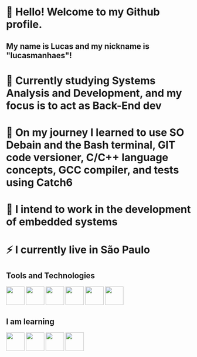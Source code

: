 # 👋 Hello! Welcome to my Github profile.
## My name is Lucas and my nickname is "lucasmanhaes"!

# 🔭 Currently studying Systems Analysis and Development, and my focus is to act as Back-End dev

# 🌱 On my journey I learned to use SO Debain and the Bash terminal, GIT code versioner, C/C++ language concepts, GCC compiler, and tests using Catch6

# 🤔 I intend to work in the development of embedded systems

# ⚡ I currently live in São Paulo

## Tools and Technologies

<img style="width: 50px; height: 50px;" src="https://cdn.jsdelivr.net/gh/devicons/devicon/icons/debian/debian-plain-wordmark.svg" />
<img style="width: 50px; height: 50px;" src="https://cdn.jsdelivr.net/gh/devicons/devicon/icons/bash/bash-original.svg" />
<img style="width: 50px; height: 50px;" src="https://cdn.jsdelivr.net/gh/devicons/devicon/icons/git/git-original.svg" />          
<img style="width: 50px; height: 50px;" src="https://cdn.jsdelivr.net/gh/devicons/devicon/icons/c/c-original.svg" />
<img style="width: 50px; height: 50px;" src="https://cdn.jsdelivr.net/gh/devicons/devicon/icons/cplusplus/cplusplus-original.svg" />
<img style="width: 50px; height: 50px;" src="https://cdn.jsdelivr.net/gh/devicons/devicon/icons/gcc/gcc-original.svg" />
          
          

## I am learning
         
<img style="width: 50px; height: 50px;" src="https://cdn.jsdelivr.net/gh/devicons/devicon/icons/python/python-original.svg" />
<img style="width: 50px; height: 50px;" src="https://cdn.jsdelivr.net/gh/devicons/devicon/icons/java/java-original.svg" />
<img style="width: 50px; height: 50px;" src="https://cdn.jsdelivr.net/gh/devicons/devicon/icons/mysql/mysql-original.svg" />  
<img style="width: 50px; height: 50px;" src="https://cdn.jsdelivr.net/gh/devicons/devicon/icons/docker/docker-original.svg" />   
